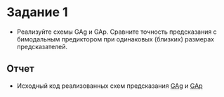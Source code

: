 # Задание 1

- Реализуйте схемы GAg и GAp. Сравните точность предсказания с бимодальным предиктором при одинаковых (близких) размерах предсказателей.

## Отчет

- Исходный код реализованных схем предсказания [GAg](https://github.com/uslsteen/ChampSim/blob/uslsteen/branch-prediction/branch/GAg/GAg.cc) и [GAp](https://github.com/uslsteen/ChampSim/tree/uslsteen/branch-prediction/branch/GAp)
